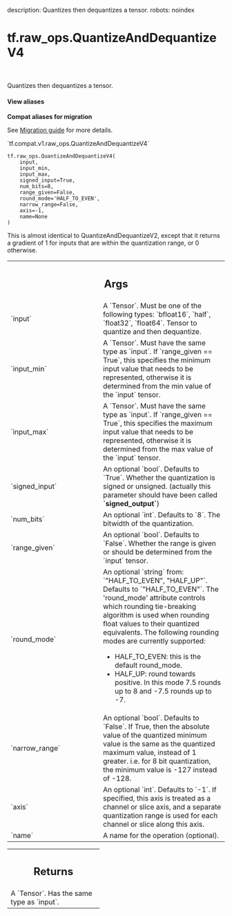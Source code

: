 description: Quantizes then dequantizes a tensor.
robots: noindex

# tf.raw_ops.QuantizeAndDequantizeV4

<!-- Insert buttons and diff -->

<table class="tfo-notebook-buttons tfo-api nocontent" align="left">

</table>



Quantizes then dequantizes a tensor.

<section class="expandable">
  <h4 class="showalways">View aliases</h4>
  <p>
<b>Compat aliases for migration</b>
<p>See
<a href="https://www.tensorflow.org/guide/migrate">Migration guide</a> for
more details.</p>
<p>`tf.compat.v1.raw_ops.QuantizeAndDequantizeV4`</p>
</p>
</section>

<pre class="devsite-click-to-copy prettyprint lang-py tfo-signature-link">
<code>tf.raw_ops.QuantizeAndDequantizeV4(
    input,
    input_min,
    input_max,
    signed_input=True,
    num_bits=8,
    range_given=False,
    round_mode=&#x27;HALF_TO_EVEN&#x27;,
    narrow_range=False,
    axis=-1,
    name=None
)
</code></pre>



<!-- Placeholder for "Used in" -->

This is almost identical to QuantizeAndDequantizeV2, except that it returns a
gradient of 1 for inputs that are within the quantization range, or 0 otherwise.

<!-- Tabular view -->
 <table class="responsive fixed orange">
<colgroup><col width="214px"><col></colgroup>
<tr><th colspan="2"><h2 class="add-link">Args</h2></th></tr>

<tr>
<td>
`input`
</td>
<td>
A `Tensor`. Must be one of the following types: `bfloat16`, `half`, `float32`, `float64`.
Tensor to quantize and then dequantize.
</td>
</tr><tr>
<td>
`input_min`
</td>
<td>
A `Tensor`. Must have the same type as `input`.
If `range_given == True`, this specifies the minimum input value that needs to
be represented, otherwise it is determined from the min value of the `input`
tensor.
</td>
</tr><tr>
<td>
`input_max`
</td>
<td>
A `Tensor`. Must have the same type as `input`.
If `range_given == True`, this specifies the maximum input value that needs to
be represented, otherwise it is determined from the max value of the `input`
tensor.
</td>
</tr><tr>
<td>
`signed_input`
</td>
<td>
An optional `bool`. Defaults to `True`.
Whether the quantization is signed or unsigned. (actually this parameter should
have been called <b>`signed_output`</b>)
</td>
</tr><tr>
<td>
`num_bits`
</td>
<td>
An optional `int`. Defaults to `8`.
The bitwidth of the quantization.
</td>
</tr><tr>
<td>
`range_given`
</td>
<td>
An optional `bool`. Defaults to `False`.
Whether the range is given or should be determined from the `input` tensor.
</td>
</tr><tr>
<td>
`round_mode`
</td>
<td>
An optional `string` from: `"HALF_TO_EVEN", "HALF_UP"`. Defaults to `"HALF_TO_EVEN"`.
The 'round_mode' attribute controls which rounding tie-breaking algorithm is
used when rounding float values to their quantized equivalents. The following
rounding modes are currently supported:

*   HALF_TO_EVEN: this is the default round_mode.
*   HALF_UP: round towards positive. In this mode 7.5 rounds up to 8 and -7.5
    rounds up to -7.
</td>
</tr><tr>
<td>
`narrow_range`
</td>
<td>
An optional `bool`. Defaults to `False`.
If True, then the absolute value of the quantized minimum value is the same as
the quantized maximum value, instead of 1 greater.
i.e. for 8 bit quantization, the minimum value is -127 instead of -128.
</td>
</tr><tr>
<td>
`axis`
</td>
<td>
An optional `int`. Defaults to `-1`.
If specified, this axis is treated as a channel or slice axis, and a separate
quantization range is used for each channel or slice along this axis.
</td>
</tr><tr>
<td>
`name`
</td>
<td>
A name for the operation (optional).
</td>
</tr>
</table>



<!-- Tabular view -->
 <table class="responsive fixed orange">
<colgroup><col width="214px"><col></colgroup>
<tr><th colspan="2"><h2 class="add-link">Returns</h2></th></tr>
<tr class="alt">
<td colspan="2">
A `Tensor`. Has the same type as `input`.
</td>
</tr>

</table>

